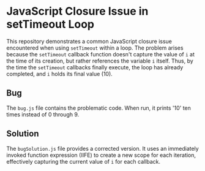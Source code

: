 # JavaScript Closure Issue in setTimeout Loop

This repository demonstrates a common JavaScript closure issue encountered when using `setTimeout` within a loop.  The problem arises because the `setTimeout` callback function doesn't capture the value of `i` at the time of its creation, but rather references the variable `i` itself. Thus, by the time the `setTimeout` callbacks finally execute, the loop has already completed, and `i` holds its final value (10).

## Bug
The `bug.js` file contains the problematic code. When run, it prints '10' ten times instead of 0 through 9.

## Solution
The `bugSolution.js` file provides a corrected version.  It uses an immediately invoked function expression (IIFE) to create a new scope for each iteration, effectively capturing the current value of `i` for each callback.